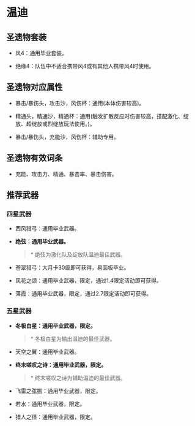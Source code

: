 # 温迪

## 圣遗物套装  

- 风4：通用毕业套装。  

- 绝缘4：队伍中不适合携带风4或有其他人携带风4时使用。  

## 圣遗物对应属性  

- 暴击/暴伤头，攻击沙，风伤杯：通用(本体伤害较高)。  

- 精通头，精通沙，精通杯：通用(触发扩散反应时伤害较高，搭配激化、绽放、超绽放或烈绽放玩法使用。)。  

- 暴击/暴伤头，充能沙，风伤杯：辅助专用。  

## 圣遗物有效词条  

- 充能、攻击力、精通、暴击率、暴击伤害。  

## 推荐武器  

### 四星武器  

- 西风猎弓：通用毕业武器。  

- **绝弦：通用毕业武器。**  

  > \* 绝弦为激化队及绽放队温迪最佳武器。  

- 苍翠猎弓：大月卡30级即可获得，易面板毕业。  

- 风花之颂：通用毕业武器，限定，通过1.4限定活动即可获得。  

- 落霞：通用毕业武器，限定，通过2.7限定活动即可获得。  

### 五星武器  

- **冬极白星：通用毕业武器，限定。**

  > \* 冬极白星为输出温迪的最佳武器。  

- 天空之翼：通用毕业武器。  

- **终末嗟叹之诗：通用毕业武器，限定。**  

  > \* 终末嗟叹之诗为辅助温迪的最佳武器。  

- 飞雷之弦振：通用毕业武器，限定。  

- 若水：通用毕业武器，限定。  

- 猎人之径：通用毕业武器，限定。
